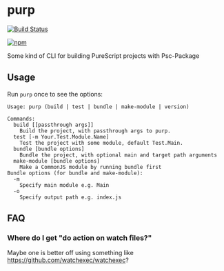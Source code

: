 # purp

[![Build Status](https://travis-ci.org/justinwoo/purp.svg?branch=master)](https://travis-ci.org/justinwoo/purp)

[![npm](https://img.shields.io/npm/v/purp-bin-simple.svg)](https://www.npmjs.com/package/purp-bin-simple)

Some kind of CLI for building PureScript projects with Psc-Package

## Usage

Run `purp` once to see the options:

```
Usage: purp (build | test | bundle | make-module | version)

Commands:
  build [[passthrough args]]
    Build the project, with passthrough args to purp.
  test [-m Your.Test.Module.Name]
    Test the project with some module, default Test.Main.
  bundle [bundle options]
    Bundle the project, with optional main and target path arguments
  make-module [bundle options]
    Make a CommonJS module by running bundle first
Bundle options (for bundle and make-module):
  -m
    Specify main module e.g. Main
  -o
    Specify output path e.g. index.js
```

## FAQ

### Where do I get "do action on watch files?"

Maybe one is better off using something like <https://github.com/watchexec/watchexec>?
